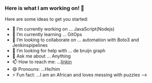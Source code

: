 ### Here is what I am working on! 👋



Here are some ideas to get you started:

- 🔭 I’m currently working on ... JavaScript(Nodejs)
- 🌱 I’m currently learning ... GitOps
- 👯 I’m looking to collaborate on ... automation with Boto3 and Jenkinspipelines
- 🤔 I’m looking for help with ... de bruijn graph
- 💬 Ask me about ... Anything
- 📫 How to reach me: ...[linkin](https://www.linkedin.com/in/edmundtetteh/)
- 😄 Pronouns: ...He/him
- ⚡ Fun fact: ...I am an African and loves messing with puzzles 
-->

